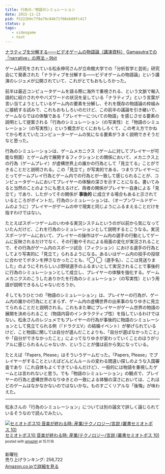 ```yaml
---
title: 行為の／物語のシミュレーション
date: 2015-11-13
pid: f5222b9c7f0a79c84b71f08eb80fc417
status: p
tags:
   - videogame
   - text
---
```


[ナラティブを分解する——ビデオゲームの物語論（講演資料）][1]
[Gamasutraでの「narrative」の用法 – 9bit][2]

ゲーム研究をされている松永伸司さんが立命館大学での「分析哲学と芸術」研究会にて発表された「ナラティブを分解する——ビデオゲームの物語論」という講演のレジュメが公開されていて、これがとてもおもしろかった。

前半は最近コンピュータゲームを語る際に海外で重視される、という文脈で輸入語的に紹介されややバズワードの状況を呈している「ナラティブ」という言葉が言い当てようとしているゲーム内の要素を分解し、それを既存の物語論の枠組みに接続する試みで、これもおもしろいのだけど、この前半の議論を引き継いで、ゲームならではの体験である「プレイヤーについての物語」を感じさせる要素の説明として提案される「行為のシミュレーション（の写実性）と「物語のシミュレーション（の写実性）」という概念がとくにおもしろくて、この考え方でかねてから考えていたコンピューターゲームの気になる要素がうまく説明できそうだなと思った。

行為のシミュレーションは、ゲームメカニクス（ゲームに対してプレイヤーが可能な側面）とゲーム内で展開するフィクションとの関係において、メカニクス上の行為（ゲームプレイ）が虚構世界上の誰かの行為として「見立てる」ことができることだと説明される。この「見立て」が写実的である、つまりプレイヤーにとってゲームプレイ行為とゲーム内での行為とが一致して感じられることが、コンピュータゲームにおいてプレイヤーの体験の深さを示すことになる。書いてみると当然のことのようにも思えるけど、両者の関係がプレイヤー自身による「見立て」であり、したがってその関係が **事後的** に成立する場合もあると示されているところがポイントだ。行為のシミュレーションは、（オープンワールドゲームのように）プレイヤーがゲームの中で現実と同じようにふるまえることだけを指すわけではない。

たとえばスポーツゲームのいわゆる実況システムというのが以前から気になっていたんだけど、これを行為のシミュレーションとして説明するとこうなる。実況スポーツゲームにおいて、プレイヤーの操作はゲーム内の選手の行動としてゲームに反映されるだけでなく、その行動やそれによる局面の変化が実況されることで、その行為がゲーム内のスポーツ試合（フィクション）における選手の行為としてより写実的に「見立て」られるようになる。あるいはゲーム内の投手の投球に合わせてボタンを押さなかったことも、「◯ ◯（選手名）、ここは見送りました」のようにそれらしいぷ野球選手のふるまいとして実況されることで事後的に行為のシミュレーションとして成立し、プレイヤーの体験を強化する。ゲームメカニクスのこうしたありかたを行為のシミュレーション（の写実性）という用語が説明できるんじゃないだろうか。

そしてもうひとつの「物語のシミュレーション」は、プレイヤーの行為が、ゲーム内の誰かの行為にとどまらず、ゲーム内の虚構世界の出来事のなりゆきに見立てられることだと説明される。これもまた単にプレイヤーがゲーム世界の物語の展開を決められること（物語内容のインタラクティブ性）を指しているわけではない。松永さんのレジュメでもプレイヤーの行為が事後的に物語のシミュレーションとして見立てられる例（『ドラクエⅤ』の結婚イベント）が挙げられているけど、こと物語に関しては自分が選んだことよりも、「自分が選ばなかったこと」や「自分ができなかったこと」によってなりゆきが変わっていくことのほうがリアルに感じられるんじゃないか、ということが僕は前から気になっている。

たとえば「Papers, Please」はそういうゲームだった。「Papers, Please」でプレイヤーがすることといえばどんどんルールの変わる間違い探しのような入国審査であり（これ自体もよくできているんだけど）、一般的には物語を重視したゲームとは言われないと思う。でも「物語のシミュレーション」の観点で、プレイヤーの行為と虚構世界のなりゆきとの一致による体験の深さにおいては、これほどのゲームはなかなかないのではないかな。ものすごくリアルな「後悔」が味わえた。

---- 

松永さんの「行為のシミュレーション」については別の論文で詳しく論じられているそうなので読んでみたい。

<div class="amazlet-box" style="margin-bottom:0px;"><div class="amazlet-image" style="float:left;margin:0px 12px 1px 0px;"><a href="http://www.amazon.co.jp/exec/obidos/ASIN/4788514389/dotimpact-22/ref=nosim/" name="amazletlink" target="_blank"><img src="http://ecx.images-amazon.com/images/I/41wI63QsUcL._SL160_.jpg" alt="セミオトポス10 音楽が終わる時: 産業/テクノロジー/言説 (叢書セミオトポス 10)" style="border: none;" /></a></div><div class="amazlet-info" style="line-height:120%; margin-bottom: 10px"><div class="amazlet-name" style="margin-bottom:10px;line-height:120%"><a href="http://www.amazon.co.jp/exec/obidos/ASIN/4788514389/dotimpact-22/ref=nosim/" name="amazletlink" target="_blank">セミオトポス10 音楽が終わる時: 産業/テクノロジー/言説 (叢書セミオトポス 10)</a><div class="amazlet-powered-date" style="font-size:80%;margin-top:5px;line-height:120%">posted with <a href="http://www.amazlet.com/" title="amazlet" target="_blank">amazlet</a> at 15.11.16</div></div><div class="amazlet-detail"><br />新曜社 <br />売り上げランキング: 256,722<br /></div><div class="amazlet-sub-info" style="float: left;"><div class="amazlet-link" style="margin-top: 5px"><a href="http://www.amazon.co.jp/exec/obidos/ASIN/4788514389/dotimpact-22/ref=nosim/" name="amazletlink" target="_blank">Amazon.co.jpで詳細を見る</a></div></div></div><div class="amazlet-footer" style="clear: left"></div></div>

[1]:	http://researchmap.jp/mu8ak0t5d-1918131/
[2]:	http://9bit.99ing.net/Entry/69/